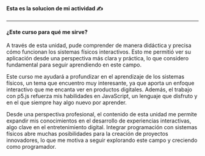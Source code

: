 #### Esta es la solucion de mi actividad ✍️
---

#### ¿Este curso para qué me sirve?  

A través de esta unidad, pude comprender de manera didáctica y precisa cómo funcionan los sistemas físicos interactivos. Esto me permitió ver su aplicación desde una perspectiva más clara y práctica, lo que considero fundamental para seguir aprendiendo en este campo.  

Este curso me ayudará a profundizar en el aprendizaje de los sistemas físicos, un tema que encuentro muy interesante, ya que aporta un enfoque interactivo que me encanta ver en productos digitales. Además, el trabajo con p5.js refuerza mis habilidades en JavaScript, un lenguaje que disfruto y en el que siempre hay algo nuevo por aprender.  

Desde una perspectiva profesional, el contenido de esta unidad me permite expandir mis conocimientos en el desarrollo de experiencias interactivas, algo clave en el entretenimiento digital. Integrar programación con sistemas físicos abre muchas posibilidades para la creación de proyectos innovadores, lo que me motiva a seguir explorando este campo y creciendo como programador.  
